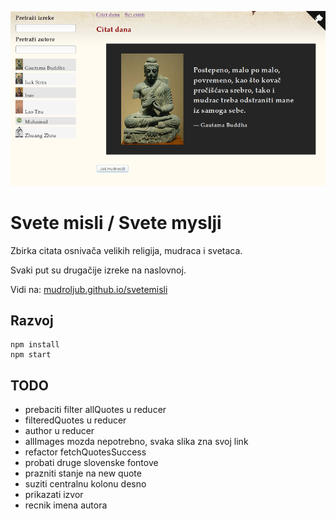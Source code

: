 [![](screen.png)](https://mudroljub.github.io/svetemisli)

# Svete misli / Svete myslji

Zbirka citata osnivača velikih religija, mudraca i svetaca.

Svaki put su drugačije izreke na naslovnoj.

Vidi na: [mudroljub.github.io/svetemisli](https://mudroljub.github.io/svetemisli)

## Razvoj

```
npm install
npm start
```

## TODO

- prebaciti filter allQuotes u reducer
- filteredQuotes u reducer
- author u reducer
- allImages mozda nepotrebno, svaka slika zna svoj link
- refactor fetchQuotesSuccess
- probati druge slovenske fontove
- prazniti stanje na new quote
- suziti centralnu kolonu desno
- prikazati izvor
- recnik imena autora
